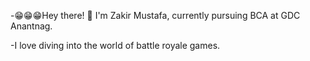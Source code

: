 -😁😁😁Hey there! 👋 I'm Zakir Mustafa, currently pursuing BCA at GDC Anantnag. 

-I love diving into the world of battle royale games.


